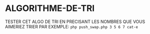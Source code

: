 # ALGORITHME-DE-TRI
TESTER CET ALGO DE TRI EN PRECISANT LES NOMBRES QUE VOUS AIMERIEZ TRIER
PAR EXEMPLE:  ``php push_swap.php 3 5 6 7 cat-e``
